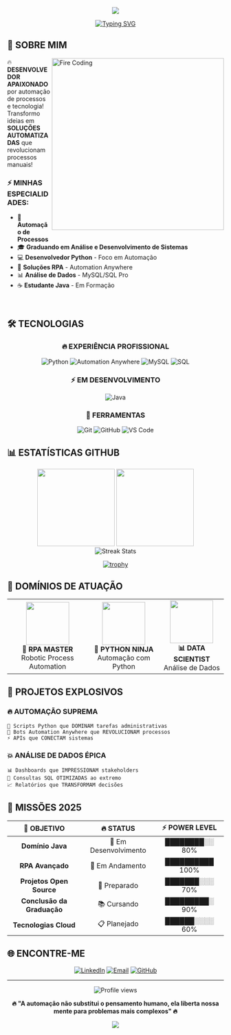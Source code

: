 <div align="center">
  <img src="https://capsule-render.vercel.app/api?type=shark&color=gradient&customColorList=6,11,20&height=140&section=header&text=🔥%20JOSÉ%20CARLOS%20🔥&fontSize=70&fontColor=fff&animation=blink"/>
</div>

<div align="center">

[![Typing SVG](https://readme-typing-svg.herokuapp.com?font=Fira+Code&weight=700&size=25&pause=1000&color=FF4500&center=true&vCenter=true&width=500&lines=🚀+AUTOMATION+MASTER;🐍+PYTHON+DEVELOPER;🤖+RPA+SPECIALIST;📊+DATA+ANALYST;⚡+CODING+MACHINE)](https://git.io/typing-svg)

</div>

## 🚀 SOBRE MIM

<img align="right" alt="Fire Coding" width="400" src="https://media.giphy.com/media/RbDKaczqWovIugyJmW/giphy.gif">

🔥 **DESENVOLVEDOR APAIXONADO** por automação de processos e tecnologia! Transformo ideias em **SOLUÇÕES AUTOMATIZADAS** que revolucionam processos manuais!

### ⚡ MINHAS ESPECIALIDADES:
- 🔧 **Automação de Processos**
- 🎓 **Graduando em Análise e Desenvolvimento de Sistemas**
- 💻 **Desenvolvedor Python** - Foco em Automação
- 🤖 **Soluções RPA** - Automation Anywhere   
- 📊 **Análise de Dados** - MySQL/SQL Pro
- ☕ **Estudante Java** - Em Formação

<br clear="right"/>

## 🛠️ TECNOLOGIAS

<div align="center">

### 🔥 EXPERIÊNCIA PROFISSIONAL
![Python](https://img.shields.io/badge/PYTHON-FFD43B?style=for-the-badge&logo=python&logoColor=blue&labelColor=FF4500)
![Automation Anywhere](https://img.shields.io/badge/AUTOMATION_ANYWHERE-FF6600?style=for-the-badge&logo=automation-anywhere&logoColor=white&labelColor=FF0000)
![MySQL](https://img.shields.io/badge/MYSQL-4479A1?style=for-the-badge&logo=mysql&logoColor=white&labelColor=FF8C00)
![SQL](https://img.shields.io/badge/SQL-336791?style=for-the-badge&logo=postgresql&logoColor=white&labelColor=FF6347)

### ⚡ EM DESENVOLVIMENTO
![Java](https://img.shields.io/badge/JAVA-ED8B00?style=for-the-badge&logo=java&logoColor=white&labelColor=FF4500)

### 🚀 FERRAMENTAS
![Git](https://img.shields.io/badge/GIT-F05032?style=for-the-badge&logo=git&logoColor=white&labelColor=DC143C)
![GitHub](https://img.shields.io/badge/GITHUB-181717?style=for-the-badge&logo=github&logoColor=white&labelColor=FF6600)
![VS Code](https://img.shields.io/badge/VS_CODE-007ACC?style=for-the-badge&logo=visual-studio-code&logoColor=white&labelColor=FF4500)

</div>

## 📊 ESTATÍSTICAS GITHUB

<div align="center">
  <img height="180em" src="https://github-readme-stats.vercel.app/api?username=Teodorox&show_icons=true&theme=radical&include_all_commits=true&count_private=true&hide_border=true&bg_color=0d1117&title_color=FF4500&text_color=FF6347&icon_color=FF8C00"/>
  <img height="180em" src="https://github-readme-stats.vercel.app/api/top-langs/?username=Teodorox&layout=compact&langs_count=7&theme=radical&hide_border=true&bg_color=0d1117&title_color=FF4500&text_color=FF6347"/>
</div>

<div align="center">
  <img src="https://github-readme-streak-stats.herokuapp.com/?user=Teodorox&theme=radical&hide_border=true&background=0d1117&ring=FF4500&fire=FF8C00&currStreakLabel=FF6347" alt="Streak Stats"/>
</div>

<div align="center">

[![trophy](https://github-profile-trophy.vercel.app/?username=Teodorox&theme=radical&no-frame=true&no-bg=true&margin-w=4&row=1)](https://github.com/ryo-ma/github-profile-trophy)

</div>

## 🎯 DOMÍNIOS DE ATUAÇÃO

<div align="center">

<table>
<tr>
<td align="center" style="border: none;">
<img src="https://media.giphy.com/media/WUlplcMpOCEmTGBtBW/giphy.gif" width="100">
<br><strong>🤖 RPA MASTER</strong>
<br>Robotic Process Automation
</td>
<td align="center" style="border: none;">
<img src="https://media.giphy.com/media/SWoSkN6DxTszqIKEqv/giphy.gif" width="100">
<br><strong>🐍 PYTHON NINJA</strong>
<br>Automação com Python
</td>
<td align="center" style="border: none;">
<img src="https://media.giphy.com/media/3oKIPEqDGUULpEU0aQ/giphy.gif" width="100">
<br><strong>📊 DATA SCIENTIST</strong>
<br>Análise de Dados
</td>
</tr>
</table>

</div>

## 🚀 PROJETOS EXPLOSIVOS

### 🔥 AUTOMAÇÃO SUPREMA
```
🤖 Scripts Python que DOMINAM tarefas administrativas
🚀 Bots Automation Anywhere que REVOLUCIONAM processos  
⚡ APIs que CONECTAM sistemas
```

### 💥 ANÁLISE DE DADOS ÉPICA
```
📊 Dashboards que IMPRESSIONAM stakeholders
🎯 Consultas SQL OTIMIZADAS ao extremo
📈 Relatórios que TRANSFORMAM decisões
```

## 🎯 MISSÕES 2025

<div align="center">

| 🎯 OBJETIVO | 🔥 STATUS | ⚡ POWER LEVEL |
|:---:|:---:|:---:|
| **Domínio Java** | 🔄 Em Desenvolvimento | ████████░░ 80% |
| **RPA Avançado** | 🚀 Em Andamento | ██████████ 100% |
| **Projetos Open Source** | 💪 Preparado | ███████░░░ 70% |
| **Conclusão da Graduação** | 📚 Cursando | █████████░ 90% |
| **Tecnologias Cloud** | 📋 Planejado | ██████░░░░ 60% |

</div>

## 🌐 ENCONTRE-ME

<div align="center">

[![LinkedIn](https://img.shields.io/badge/LINKEDIN-0077B5?style=for-the-badge&logo=linkedin&logoColor=white&labelColor=FF4500)](https://www.linkedin.com/in/jgomes-teodoro)
[![Email](https://img.shields.io/badge/EMAIL-D14836?style=for-the-badge&logo=gmail&logoColor=white&labelColor=FF6347)](mailto:teodoro2522@gmail.com)
[![GitHub](https://img.shields.io/badge/GITHUB-181717?style=for-the-badge&logo=github&logoColor=white&labelColor=FF8C00)](https://github.com/Teodorox)

</div>

---

<div align="center">
  <img src="https://komarev.com/ghpvc/?username=Teodorox&color=orange&style=for-the-badge&label=VISITANTES+ÉPICOS" alt="Profile views"/>
</div>

<div align="center">
  
  **🔥 "A automação não substitui o pensamento humano, ela liberta nossa mente para problemas mais complexos" 🔥**
  
</div>

<div align="center">
  <img src="https://capsule-render.vercel.app/api?type=waving&color=gradient&customColorList=0,1,2,3,4,5&height=300..."/>
</div>
